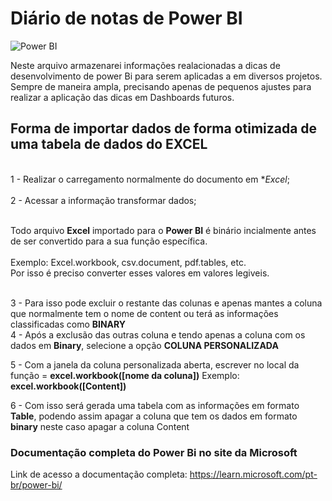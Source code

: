 # Diário de notas de **Power BI**
![Power BI](https://miro.medium.com/v2/resize:fit:1358/1*lNFmJwW3jiYlH64Vg_BaiQ.jpeg)

Neste arquivo armazenarei informações realacionadas a dicas de desenvolvimento de power Bi para serem aplicadas a em diversos projetos. Sempre de maneira ampla, precisando apenas de pequenos ajustes para realizar a aplicação das dicas em Dashboards futuros.

## Forma de importar dados de forma otimizada de uma tabela de dados do EXCEL

<br> 1 - Realizar o carregamento normalmente do documento em **Excel*;<br>
<br> 2 - Acessar a informação transformar dados;<br>

<br>Todo arquivo **Excel** importado para o **Power BI** é binário incialmente antes de ser convertido para a sua função específica.<br>
<br>Exemplo: Excel.workbook, csv.document, pdf.tables, etc.<br>
Por isso é preciso converter esses valores em valores legiveis.

<br> 3 - Para isso pode excluir o restante das colunas e apenas mantes a coluna que normalmente tem o nome de content ou terá as informações classificadas como **BINARY**<br>
4 - Após a exclusão das outras coluna e tendo apenas a coluna com os dados em **Binary**, selecione a opção **COLUNA PERSONALIZADA**

5 - Com a janela da coluna personalizada aberta, escrever no local da função = **excel.workbook([nome da coluna])**
    Exemplo: **excel.workbook([Content])**

6 - Com isso será gerada uma tabela com as informações em formato **Table**, podendo assim apagar a coluna que tem os dados em formato **binary** neste caso apagar a coluna Content

### Documentação completa do Power Bi no site da Microsoft

Link de acesso a documentação completa:
https://learn.microsoft.com/pt-br/power-bi/

